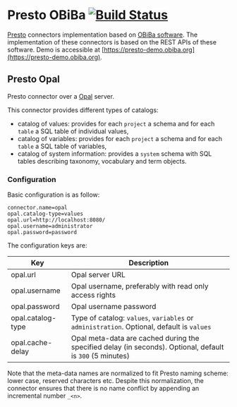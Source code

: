 # Presto OBiBa [![Build Status](http://ci.obiba.org/view/OBiBa%20Commons/job/presto-obiba/badge/icon)](http://ci.obiba.org/view/OBiBa%20Commons/job/presto-obiba/)

[Presto](https://prestodb.io/) connectors implementation based on [OBiBa software](http://www.obiba.org). 
The implementation of these connectors is based on the REST APIs of these software. Demo is accessible at [https://presto-demo.obiba.org](https://presto-demo.obiba.org).

## Presto Opal

Presto connector over a [Opal](http://www.obiba.org/pages/products/opal/) server.

This connector provides different types of catalogs:
* catalog of values: provides for each `project` a schema and for each `table` a SQL table of individual values,
* catalog of variables: provides for each `project` a schema and for each `table` a SQL table of variables,
* catalog of system information: provides a `system` schema with SQL tables describing taxonomy, vocabulary and term objects.

### Configuration

Basic configuration is as follow:

```
connector.name=opal
opal.catalog-type=values
opal.url=http://localhost:8080/
opal.username=administrator
opal.password=password
```
The configuration keys are:

| Key               | Description   |
| ----------------- | ------------- |
| opal.url          | Opal server URL |
| opal.username     | Opal username, preferably with read only access rights |
| opal.password     | Opal username password |
| opal.catalog-type | Type of catalog: `values`, `variables` or `administration`. Optional, default is `values`  |
| opal.cache-delay  | Opal meta-data are cached during the specified delay (in seconds). Optional, default is `300` (5 minutes) |

Note that the meta-data names are normalized to fit Presto naming scheme: lower case, reserved characters etc. Despite this normalization, the connector ensures that there is no name conflict by appending an incremental number `_<n>`.
